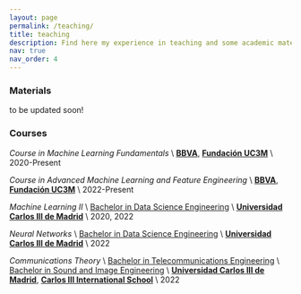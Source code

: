 ```yaml
---
layout: page
permalink: /teaching/
title: teaching
description: Find here my experience in teaching and some academic materials
nav: true
nav_order: 4
---
```


### Materials
to be updated soon!
<br>


### Courses

<em>Course in Machine Learning Fundamentals</em> \\
<a href='https://www.bbva.es/en/empresas.html'><b>BBVA</b></a>, <a href='https://www.fundacion.uc3m.es/'><b>Fundación UC3M</b></a> \\
2020-Present

<em>Course in Advanced Machine Learning and Feature Engineering</em> \\
<a href='https://www.bbva.es/en/empresas.html'><b>BBVA</b></a>, <a href='https://www.fundacion.uc3m.es/'><b>Fundación UC3M</b></a> \\
2022-Present

<em>Machine Learning II</em> \\
<a href='https://www.uc3m.es/bachelor-degree/data-science'>Bachelor in Data Science Engineering</a> \\
<a href='https://www.uc3m.es/home'><b>Universidad Carlos III de Madrid</b></a> \\
2020, 2022

<em>Neural Networks</em> \\
<a href='https://www.uc3m.es/bachelor-degree/data-science'>Bachelor in Data Science Engineering</a> \\
<a href='https://www.uc3m.es/home'><b>Universidad Carlos III de Madrid</b></a> \\
2022

<em>Communications Theory</em> \\
<a href='https://www.uc3m.es/bachelor-degree/telecommunication'>Bachelor in Telecommunications Engineering</a> \\
<a href='https://www.uc3m.es/bachelor-degree/sound-image'>Bachelor in Sound and Image Engineering</a> \\
<a href='https://www.uc3m.es/home'><b>Universidad Carlos III de Madrid</b></a>, <a href='https://www.uc3m.es/C3IS/home'><b>Carlos III International School</b></a> \\
2022







